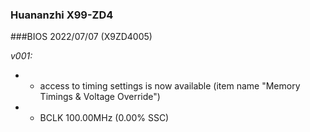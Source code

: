 ### Huananzhi X99-ZD4
###BIOS 2022/07/07 (X9ZD4005)

*v001:*
* + access to timing settings is now available (item name "Memory Timings & Voltage Override")
* + BCLK 100.00MHz (0.00% SSC)